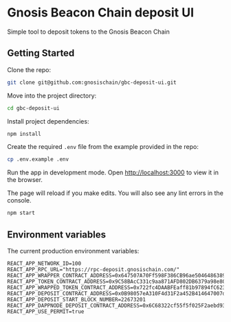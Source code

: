 # Gnosis Beacon Chain deposit UI

Simple tool to deposit tokens to the Gnosis Beacon Chain

## Getting Started

Clone the repo:

```sh
git clone git@github.com:gnosischain/gbc-deposit-ui.git
```

Move into the project directory:

```sh
cd gbc-deposit-ui
```

Install project dependencies:

```sh
npm install
```

Create the required `.env` file from the example provided in the repo:

```sh
cp .env.example .env
```

Run the app in development mode. Open [http://localhost:3000](http://localhost:3000) to view it in the browser.

The page will reload if you make edits. You will also see any lint errors in the console.

```sh
npm start
```

## Environment variables

The current production environment variables:

```
REACT_APP_NETWORK_ID=100
REACT_APP_RPC_URL="https://rpc-deposit.gnosischain.com/"
REACT_APP_WRAPPER_CONTRACT_ADDRESS=0x647507A70Ff598F386CB96ae5046486389368C66
REACT_APP_TOKEN_CONTRACT_ADDRESS=0x9C58BAcC331c9aa871AFD802DB6379a98e80CEdb
REACT_APP_WRAPPED_TOKEN_CONTRACT_ADDRESS=0x722fc4DAABFEaff81b97894fC623f91814a1BF68
REACT_APP_DEPOSIT_CONTRACT_ADDRESS=0x0B98057eA310F4d31F2a452B414647007d1645d9
REACT_APP_DEPOSIT_START_BLOCK_NUMBER=22673201
REACT_APP_DAPPNODE_DEPOSIT_CONTRACT_ADDRESS=0x6C68322cf55f5f025F2aebd93a28761182d077c3
REACT_APP_USE_PERMIT=true
```

